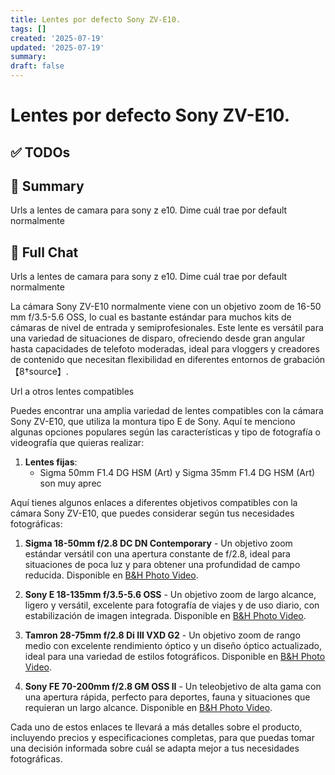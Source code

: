 ```yaml
---
title: Lentes por defecto Sony ZV-E10.
tags: []
created: '2025-07-19'
updated: '2025-07-19'
summary:
draft: false
---
```


# Lentes por defecto Sony ZV-E10.

## ✅ TODOs


## 📌 Summary
Urls a lentes de camara para sony z e10. Dime cuál trae por default normalmente

## 🧠 Full Chat


Urls a lentes de camara para sony z e10. Dime cuál trae por default normalmente 



La cámara Sony ZV-E10 normalmente viene con un objetivo zoom de 16-50 mm f/3.5-5.6 OSS, lo cual es bastante estándar para muchos kits de cámaras de nivel de entrada y semiprofesionales. Este lente es versátil para una variedad de situaciones de disparo, ofreciendo desde gran angular hasta capacidades de telefoto moderadas, ideal para vloggers y creadores de contenido que necesitan flexibilidad en diferentes entornos de grabación【8†source】.

Url a otros lentes compatibles

Puedes encontrar una amplia variedad de lentes compatibles con la cámara Sony ZV-E10, que utiliza la montura tipo E de Sony. Aquí te menciono algunas opciones populares según las características y tipo de fotografía o videografía que quieras realizar:

1. **Lentes fijas**: 
   - Sigma 50mm F1.4 DG HSM (Art) y Sigma 35mm F1.4 DG HSM (Art) son muy aprec

Aquí tienes algunos enlaces a diferentes objetivos compatibles con la cámara Sony ZV-E10, que puedes considerar según tus necesidades fotográficas:

1. **Sigma 18-50mm f/2.8 DC DN Contemporary** - Un objetivo zoom estándar versátil con una apertura constante de f/2.8, ideal para situaciones de poca luz y para obtener una profundidad de campo reducida. Disponible en [B&H Photo Video](https://www.bhphotovideo.com).

2. **Sony E 18-135mm f/3.5-5.6 OSS** - Un objetivo zoom de largo alcance, ligero y versátil, excelente para fotografía de viajes y de uso diario, con estabilización de imagen integrada. Disponible en [B&H Photo Video](https://www.bhphotovideo.com).

3. **Tamron 28-75mm f/2.8 Di III VXD G2** - Un objetivo zoom de rango medio con excelente rendimiento óptico y un diseño óptico actualizado, ideal para una variedad de estilos fotográficos. Disponible en [B&H Photo Video](https://www.bhphotovideo.com).

4. **Sony FE 70-200mm f/2.8 GM OSS II** - Un teleobjetivo de alta gama con una apertura rápida, perfecto para deportes, fauna y situaciones que requieran un largo alcance. Disponible en [B&H Photo Video](https://www.bhphotovideo.com).

Cada uno de estos enlaces te llevará a más detalles sobre el producto, incluyendo precios y especificaciones completas, para que puedas tomar una decisión informada sobre cuál se adapta mejor a tus necesidades fotográficas.